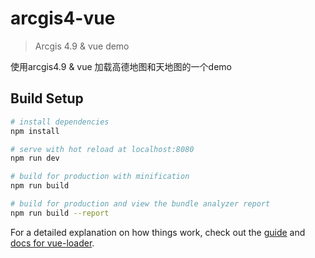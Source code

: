 # arcgis4-vue

> Arcgis 4.9 & vue  demo

使用arcgis4.9 & vue 加载高德地图和天地图的一个demo

## Build Setup

``` bash
# install dependencies
npm install

# serve with hot reload at localhost:8080
npm run dev

# build for production with minification
npm run build

# build for production and view the bundle analyzer report
npm run build --report
```

For a detailed explanation on how things work, check out the [guide](http://vuejs-templates.github.io/webpack/) and [docs for vue-loader](http://vuejs.github.io/vue-loader).

